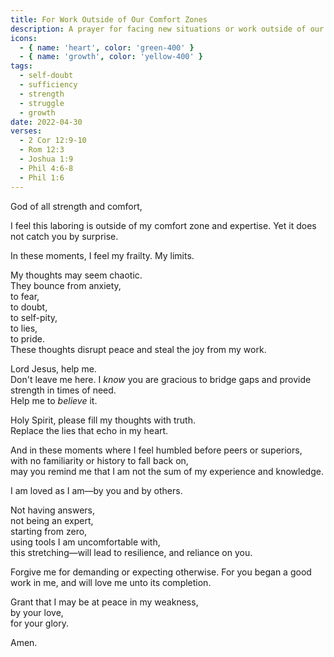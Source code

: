 ```yaml
---
title: For Work Outside of Our Comfort Zones
description: A prayer for facing new situations or work outside of our wheelhouse.
icons:
  - { name: 'heart', color: 'green-400' }
  - { name: 'growth', color: 'yellow-400' }
tags:
  - self-doubt
  - sufficiency
  - strength
  - struggle
  - growth
date: 2022-04-30
verses:
  - 2 Cor 12:9-10
  - Rom 12:3
  - Joshua 1:9
  - Phil 4:6-8
  - Phil 1:6
---
```


God of all strength and comfort,

I feel this laboring is outside of my comfort zone and expertise. Yet it does not catch you by surprise.

In these moments, I feel my frailty. My limits.

My thoughts may seem chaotic.<br/>
They bounce from
anxiety,<br/>
to fear,<br/>
to doubt,<br/>
to self-pity,<br/>
to lies,<br/>
to pride.<br/>
These thoughts disrupt peace and steal the joy from my work.

Lord Jesus, help me.<br/>
Don't leave me here.
I _know_ you are gracious to bridge gaps and provide strength in times of need.<br/>
Help me to _believe_ it.

Holy Spirit, please fill my thoughts with truth.<br/>
Replace the lies that echo in my heart.

And in these moments where I feel humbled before peers or superiors,<br/>
with no familiarity or history to fall back on,<br/>
may you remind me that I am not the sum of my experience and knowledge.

I am loved as I am—by you and by others.

Not having answers,<br/>
not being an expert,<br/>
starting from zero,<br/>
using tools I am uncomfortable with,<br/>
this stretching—will lead to resilience, and reliance on you.<br/>

Forgive me for demanding or expecting otherwise.
For you began a good work in me, and will love me unto its completion.

Grant that I may be at peace in my weakness,<br/>
by your love,<br/>
for your glory.

Amen.
